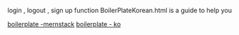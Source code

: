 login , logout , sign up function
BoilerPlateKorean.html is a guide to help you

[boilerplate -mernstack](https://github.com/jaewonhimnae/boilerplate-mern-stack)
[boilerplate - ko](https://github.com/jaewonhimnae/boiler-plate-ko)
